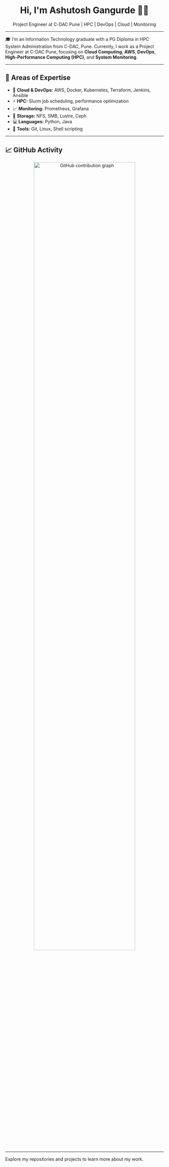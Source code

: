 <h1 align="center">Hi, I'm Ashutosh Gangurde 👨‍💻</h1>
<p align="center">
  Project Engineer at C-DAC Pune | HPC | DevOps | Cloud | Monitoring  
</p>

---

🎓 I’m an Information Technology graduate with a PG Diploma in HPC System Administration from C-DAC, Pune. Currently, I work as a Project Engineer at C-DAC Pune, focusing on **Cloud Computing**, **AWS**, **DevOps**, **High-Performance Computing (HPC)**, and **System Monitoring**.

---

## 🔧 Areas of Expertise

- 🚀 **Cloud & DevOps:** AWS, Docker, Kubernetes, Terraform, Jenkins, Ansible  
- ⚡ **HPC:** Slurm job scheduling, performance optimization  
- 📈 **Monitoring:** Prometheus, Grafana  
- 💾 **Storage:** NFS, SMB, Lustre, Ceph  
- 💻 **Languages:** Python, Java  
- 🔧 **Tools:** Git, Linux, Shell scripting  

---

## 📈 GitHub Activity

<p align="center">
  <img src="https://github-readme-activity-graph.cyclic.app/graph?username=ASHUTOSH-SG&theme=github" alt="GitHub contribution graph" width="80%" />
</p>

---

Explore my repositories and projects to learn more about my work.
